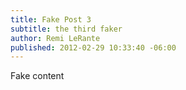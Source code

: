 ```yaml
---
title: Fake Post 3
subtitle: the third faker
author: Remi LeRante
published: 2012-02-29 10:33:40 -06:00
---
```


Fake content
